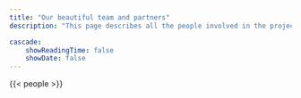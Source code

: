 ```yaml
---
title: "Our beautiful team and partners"
description: "This page describes all the people involved in the project."

cascade:
    showReadingTime: false
    showDate: false
---
```

<!-- {{< lead >}}
Meet the team behind this project
{{< / lead >}} -->

{{< people >}}


